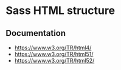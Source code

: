 # Sass HTML structure

## Documentation
 * https://www.w3.org/TR/html4/
 * https://www.w3.org/TR/html51/
 * https://www.w3.org/TR/html52/
